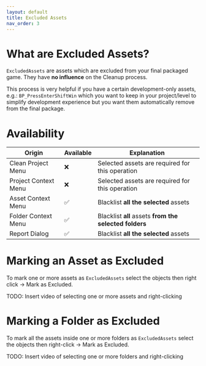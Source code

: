 ```yaml
---
layout: default
title: Excluded Assets
nav_order: 3
---
```


# What are Excluded Assets?

`ExcludedAssets` are assets which are excluded from your final packaged game. They have **no influence** on the Cleanup process.

This process is very helpful if you have a certain development-only assets, e.g.: `BP_PressEnterShiftWin` which you want to keep in your project/level to simplify development experience but you want them automatically remove from the final package.

# Availability


Origin                | Available | Explanation                                                    |
--------------------- | --------- | -------------------------------------------------------------- |
Clean Project Menu    | ❌        | Selected assets are required for this operation               |
Project Context Menu  | ❌        | Selected assets are required for this operation               |
Asset Context Menu    | ✅        | Blacklist **all the selected** assets                         |
Folder Context Menu   | ✅        | Blacklist **all** assets **from the selected folders**        |
Report Dialog         | ✅        | Blacklist **all the selected** assets                         |



# Marking an Asset as Excluded

To mark one or more assets as `ExcludedAssets` select the objects then right click -> Mark as Excluded.

TODO: Insert video of selecting one or more assets and right-clicking

# Marking a Folder as Excluded

To mark all the assets inside one or more folders as `ExcludedAssets` select the objects then right-click -> Mark as Excluded.

TODO: Insert video of selecting one or more folders and right-clicking